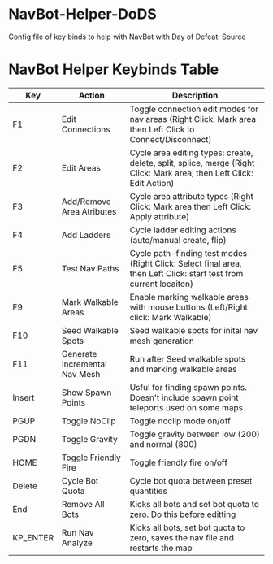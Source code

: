 # NavBot-Helper-DoDS
Config file of key binds to help with NavBot with Day of Defeat: Source


# NavBot Helper Keybinds Table


| Key         | Action                                                     | Description                                                                                                              |
|-------------|------------------------------------------------------------|--------------------------------------------------------------------------------------------------------------------------|
| F1          | Edit Connections                                           | Toggle connection edit modes for nav areas (Right Click: Mark area then Left Click to Connect/Disconnect)                |
| F2          | Edit Areas                                                 | Cycle area editing types: create, delete, split, splice, merge (Right Click: Mark area, then Left Click: Edit Action)    |
| F3          | Add/Remove Area Atributes                                  | Cycle area attribute types (Right Click: Mark area then Left Click: Apply attribute)                                     |
| F4          | Add Ladders                                                | Cycle ladder editing actions (auto/manual create, flip)                                                                  |
| F5          | Test Nav Paths                                             | Cycle path-finding test modes (Right Click: Select final area, then Left Click: start test from current locaiton)        |
| F9          | Mark Walkable Areas						                             | Enable marking walkable areas with mouse buttons (Left/Right click: Mark Walkable)                                       | 
| F10         | Seed Walkable Spots 					                             | Seed walkable spots for inital nav mesh generation                                                                       |
| F11         | Generate Incremental Nav Mesh       	                     | Run after Seed walkable spots and marking walkable areas                                                                 |
| Insert      | Show Spawn Points                                          | Usful for finding spawn points. Doesn't include spawn point teleports used on some maps                                  |
| PGUP        | Toggle NoClip                                              | Toggle noclip mode on/off                                                                                                |
| PGDN        | Toggle Gravity                                             | Toggle gravity between low (200) and normal (800)                                                                        |
| HOME        | Toggle Friendly Fire                                       | Toggle friendly fire on/off                                                                                              |
| Delete      | Cycle Bot Quota                                            | Cycle bot quota between preset quantities                                                                                |
| End         | Remove All Bots                                            | Kicks all bots and set bot quota to zero. Do this before editting                                                        |
| KP_ENTER    | Run Nav Analyze                                            | Kicks all bots, set bot quota to zero, saves the nav file and restarts the map                                           |
